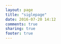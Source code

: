 ```yaml
---
layout: page
title: "siglepage"
date: 2016-07-20 14:12
comments: true
sharing: true
footer: true
---
```

